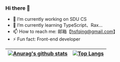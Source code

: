 ### Hi there 👋

<!--
**J1aM1ng/J1aM1ng** is a ✨ _special_ ✨ repository because its `README.md` (this file) appears on your GitHub profile.

Here are some ideas to get you started:

- 🔭 I’m currently working on ...
- 🌱 I’m currently learning ...
- 👯 I’m looking to collaborate on ...
- 🤔 I’m looking for help with ...
- 💬 Ask me about ...
- 📫 How to reach me: ...
- 😄 Pronouns: ...
- ⚡ Fun fact: ...
-->
- 🔭 I’m currently working on SDU CS
- 🌱 I’m currently learning TypeScript、Rax...
- 📫 How to reach me: 邮箱【hsfqing@gmail.com】
- ⚡ Fun fact: Front-end developer 

| [![Anurag's github stats](https://github-readme-stats.vercel.app/api?username=J1aM1ng)](https://github.com/anuraghazra/github-readme-stats) | [![Top Langs](https://github-readme-stats.vercel.app/api/top-langs/?username=J1aM1ng&hide=c,assembly,logos,makefile,VHDL,cmake&layout=compact)](https://github.com/anuraghazra/github-readme-stats) |
| ------------------------------------------------------------ | ------------------------------------------------------------ |





